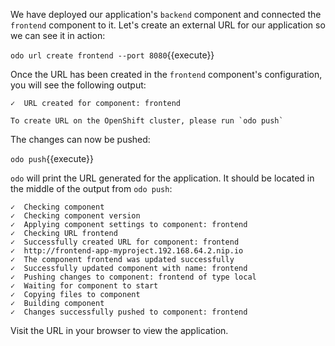 We have deployed our application's `backend` component and connected the `frontend` component to it. Let's create an external URL for our application so we can see it in action:

`odo url create frontend --port 8080`{{execute}}

Once the URL has been created in the `frontend` component's configuration, you will see the following output:

```
✓  URL created for component: frontend

To create URL on the OpenShift cluster, please run `odo push`
```

The changes can now be pushed:

`odo push`{{execute}}

`odo` will print the URL generated for the application. It should be located in the middle of the output from `odo push`:

```
✓  Checking component
✓  Checking component version
✓  Applying component settings to component: frontend
✓  Checking URL frontend
✓  Successfully created URL for component: frontend
✓  http://frontend-app-myproject.192.168.64.2.nip.io
✓  The component frontend was updated successfully
✓  Successfully updated component with name: frontend
✓  Pushing changes to component: frontend of type local
✓  Waiting for component to start
✓  Copying files to component
✓  Building component
✓  Changes successfully pushed to component: frontend
```

Visit the URL in your browser to view the application.
